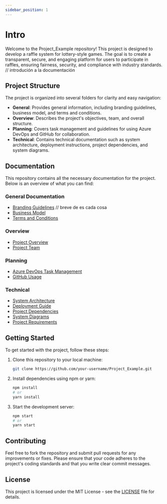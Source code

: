 ```yaml
---
sidebar_position: 1
---
```


# Intro

Welcome to the Project_Example repository! This project is designed to develop a raffle system for lottery-style games. The goal is to create a transparent, secure, and engaging platform for users to participate in raffles, ensuring fairness, security, and compliance with industry standards. // introdución a la documentación

## Project Structure

The project is organized into several folders for clarity and easy navigation:

- **General**: Provides general information, including branding guidelines, business model, and terms and conditions.
- **Overview**: Describes the project's objectives, team, and overall structure.
- **Planning**: Covers task management and guidelines for using Azure DevOps and GitHub for collaboration.
- **Technical**: Contains technical documentation such as system architecture, deployment instructions, project dependencies, and system diagrams.

## Documentation

This repository contains all the necessary documentation for the project. Below is an overview of what you can find:

### General Documentation
- [Branding Guidelines](General/branding.md) // breve de es cada cosa
- [Business Model](General/business_model.md)
- [Terms and Conditions](General/terms_and_conditions.md)

### Overview
- [Project Overview](Overview/project_overview.md)
- [Project Team](Overview/project_team.md)

### Planning
- [Azure DevOps Task Management](Planning/azure_devops.md)
- [GitHub Usage](Planning/github_usage.md)

### Technical
- [System Architecture](Technical/architecture.md)
- [Deployment Guide](Technical/deployment.md)
- [Project Dependencies](Technical/dependencies.md)
- [System Diagrams](Technical/diagrams.md)
- [Project Requirements](Technical/requirements.md)

## Getting Started

To get started with the project, follow these steps:

1. Clone this repository to your local machine:
    ```bash
    git clone https://github.com/your-username/Project_Example.git
    ```

2. Install dependencies using npm or yarn:
    ```bash
    npm install
    # or
    yarn install
    ```

3. Start the development server:
    ```bash
    npm start
    # or
    yarn start
    ```

## Contributing

Feel free to fork the repository and submit pull requests for any improvements or fixes. Please ensure that your code adheres to the project's coding standards and that you write clear commit messages.

## License

This project is licensed under the MIT License - see the [LICENSE](LICENSE) file for details.
